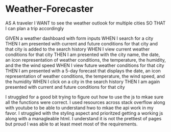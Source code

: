 # Weather-Forecaster
AS A traveler
I WANT to see the weather outlook for multiple cities
SO THAT I can plan a trip accordingly

GIVEN a weather dashboard with form inputs
WHEN I search for a city
THEN I am presented with current and future conditions for that city and that city is added to the search history
WHEN I view current weather conditions for that city
THEN I am presented with the city name, the date, an icon representation of weather conditions, the temperature, the humidity, and the the wind speed
WHEN I view future weather conditions for that city
THEN I am presented with a 5-day forecast that displays the date, an icon representation of weather conditions, the temperature, the wind speed, and the humidity
WHEN I click on a city in the search history
THEN I am again presented with current and future conditions for that city

I struggled for a good bit trying to figure out how to use the js to mkae sure all the functions were correct. I used resources across stack overflow along with youtube to be able to understand hwo to mkae the api work in my favor. I struggled with the styling aspect and prioritzed getting a working js along with a managleable html. I understand it is not the prettiest of pages but proud I was able to at least meet most of the requirements. 